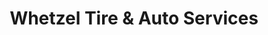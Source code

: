 ---
title: "Whetzel Tire & Auto Services"
url: /grove-city/whetzel-tire-and-auto-services/
shop: car repair
---